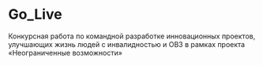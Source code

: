 # Go_Live
Конкурсная работа  по командной разработке инновационных проектов, улучшающих жизнь людей с инвалидностью и ОВЗ в рамках проекта «Неограниченные возможности»
